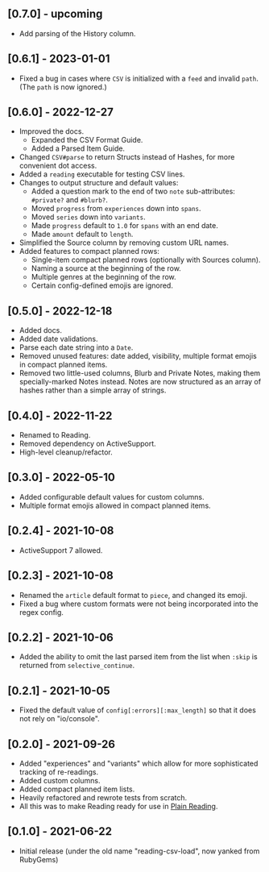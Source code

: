 ## [0.7.0] - upcoming

- Add parsing of the History column.

## [0.6.1] - 2023-01-01

- Fixed a bug in cases where `CSV` is initialized with a `feed` and invalid `path`. (The `path` is now ignored.)

## [0.6.0] - 2022-12-27

- Improved the docs.
  - Expanded the CSV Format Guide.
  - Added a Parsed Item Guide.
- Changed `CSV#parse` to return Structs instead of Hashes, for more convenient dot access.
- Added a `reading` executable for testing CSV lines.
- Changes to output structure and default values:
  - Added a question mark to the end of two `note` sub-attributes: `#private?` and `#blurb?`.
  - Moved `progress` from `experiences` down into `spans`.
  - Moved `series` down into `variants`.
  - Made `progress` default to `1.0` for `spans` with an end date.
  - Made `amount` default to `length`.
- Simplified the Source column by removing custom URL names.
- Added features to compact planned rows:
  - Single-item compact planned rows (optionally with Sources column).
  - Naming a source at the beginning of the row.
  - Multiple genres at the beginning of the row.
  - Certain config-defined emojis are ignored.

## [0.5.0] - 2022-12-18

- Added docs.
- Added date validations.
- Parse each date string into a `Date`.
- Removed unused features: date added, visibility, multiple format emojis in compact planned items.
- Removed two little-used columns, Blurb and Private Notes, making them specially-marked Notes instead. Notes are now structured as an array of hashes rather than a simple array of strings.

## [0.4.0] - 2022-11-22

- Renamed to Reading.
- Removed dependency on ActiveSupport.
- High-level cleanup/refactor.

## [0.3.0] - 2022-05-10

- Added configurable default values for custom columns.
- Multiple format emojis allowed in compact planned items.

## [0.2.4] - 2021-10-08

- ActiveSupport 7 allowed.

## [0.2.3] - 2021-10-08

- Renamed the `article` default format to `piece`, and changed its emoji.
- Fixed a bug where custom formats were not being incorporated into the regex config.

## [0.2.2] - 2021-10-06

- Added the ability to omit the last parsed item from the list when `:skip` is returned from `selective_continue`.

## [0.2.1] - 2021-10-05

- Fixed the default value of `config[:errors][:max_length]` so that it does not rely on "io/console".

## [0.2.0] - 2021-09-26

- Added "experiences" and "variants" which allow for more sophisticated tracking of re-readings.
- Added custom columns.
- Added compact planned item lists.
- Heavily refactored and rewrote tests from scratch.
- All this was to make Reading ready for use in [Plain Reading](https://github.com/fpsvogel/plainreading).

## [0.1.0] - 2021-06-22

- Initial release (under the old name "reading-csv-load", now yanked from RubyGems)

